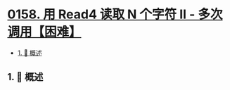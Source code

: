 # [0158. 用 Read4 读取 N 个字符 II - 多次调用【困难】](https://github.com/tnotesjs/TNotes.leetcode/tree/main/notes/0158.%20%E7%94%A8%20Read4%20%E8%AF%BB%E5%8F%96%20N%20%E4%B8%AA%E5%AD%97%E7%AC%A6%20II%20-%20%E5%A4%9A%E6%AC%A1%E8%B0%83%E7%94%A8%E3%80%90%E5%9B%B0%E9%9A%BE%E3%80%91)

<!-- region:toc -->

- [1. 📝 概述](#1--概述)

<!-- endregion:toc -->

## 1. 📝 概述
